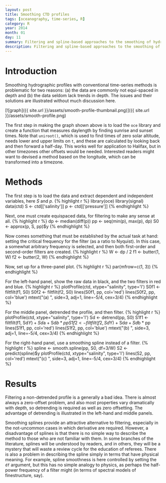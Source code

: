 ```yaml
---
layout: post
title: Smoothing CTD profiles
tags: [oceanography, time-series, R]
category: R
year: 2014
month: 01
day: 11
summary: Filtering and spline-based approaches to the smoothing of hydrographic profiles are outlined, and recommendations are made.
description: Filtering and spline-based approaches to the smoothing of hydrographic profiles are outlined, and recommendations are made.
---
```


# Introduction

Smoothing hydrographic profiles with conventional time-series methods is problematic for two reasons: (a) the data are commonly not equi-spaced in depth and (b) the data seldom lack trends in depth. The issues and their solutions are illustrated without much discussion here.

[![graph]({{ site.url }}/assets/smooth-profile-thumbnail.png)]({{ site.url }}/assets/smooth-profile.png)

The first step in making the graph shown above is to load the ``oce`` library and create a function that measures daylength by finding sunrise and sunset times.  Note that ``uniroot()``, which is used to find times of zero solar altitude, needs lower and upper limits on ``t``, and these are calculated by looking back and then forward a half-day.  This works well for application to Halifax, but in other timezones other offsets would be needed.  Interested readers might want to devised a method based on the longitude, which can be transformed into a timezone.

# Methods

The first step is to load the data and extract dependent and independent variables, here *S* and *p*.
{% highlight r %}
library(oce)
library(signal)
data(ctd)
S <- ctd[['salinity']]
p <- ctd[['pressure']]
{% endhighlight %}

Next, one must create equispaced data, for filtering to make any sense at all.
{% highlight r %}
dp <- median(diff(p))
pp <- seq(min(p), max(p), dp)
S0 <- approx(p, S, pp)$y
{% endhighlight %}

Now comes something that must be established by the actual task at hand: setting the critical frequency for the filter (as a ratio to Nyquist).  In this case, a somewhat arbitrary frequency is selected, and then both first-order and second-order filters are created.
{% highlight r %}
W <- dp / 2
f1 <- butter(1, W)
f2 <- butter(2, W)
{% endhighlight %}

Now, set up for a three-panel plot.
{% highlight r %}
par(mfrow=c(1, 3))
{% endhighlight %}
 
For the left-hand panel, show the raw data in black, and the two filters in red and blue.
{% highlight r %}
plotProfile(ctd, xtype="salinity", type='l')
S0f1 <- filtfilt(f1, S0)
S0f2 <- filtfilt(f2, S0)
lines(S0f1, pp, col='red')
lines(S0f2, pp, col='blue')
mtext("(a) ", side=3, adj=1, line=-5/4, cex=3/4)
{% endhighlight %}

For the middle panel, detrended the profile, and then filter.
{% highlight r %}
plotProfile(ctd, xtype="salinity", type='l')
Sd <- detrend(pp, S0)
S1f1 <- filtfilt(f1, Sd$Y) + Sd$a + Sd$b * pp
S1f2 <- filtfilt(f2, Sd$Y) + Sd$a + Sd$b * pp
lines(S1f1, pp, col='red')
lines(S1f2, pp, col='blue')
mtext("(b) ", side=3, adj=1, line=-5/4, cex=3/4)
{% endhighlight %}

For the right-hand panel, use a smoothing spline instead of a filter.
{% highlight r %}
spline <- smooth.spline(pp, S0, df=3/W)
S2 <- predict(spline)$y
plotProfile(ctd, xtype="salinity", type='l')
lines(S2, pp, col='red')
mtext("(c) ", side=3, adj=1, line=-5/4, cex=3/4)
{% endhighlight %}

# Results

Filtering a non-detrended profile is a generally a bad idea.  There is almost always a zero-offset problem, and also most properties vary dramatically with depth, so detrending is required as well as zero offsetting.  The advantage of detrending is illustrated in the left-hand and middle panels.

Smoothing splines provide an attractive alternative to filtering, especially in the not-uncommon cases in which derivative are required.  However, a disadvantage of splines is that there is no simple way to describe the method to those who are not familiar with them.  In some branches of the literature, splines will be understood by readers, and in others, they will be a mystery that will waste a review cycle for the education of referees. There is also a problem in describing the spline simply in terms that have physical meaning.  For example, spline smoothness is here controlled by setting the ``df`` argument, but this has no simple analogy to physics, as perhaps the half-power frequency of a filter might (in terms of spectral models of finestructure, say).
